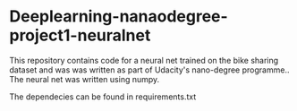 # Deeplearning-nanaodegree-project1-neuralnet
This repository contains code for a neural net trained on the bike sharing dataset and was was written as part of Udacity's nano-degree programme.. The neural net was written using numpy. 

The dependecies can be found in requirements.txt
